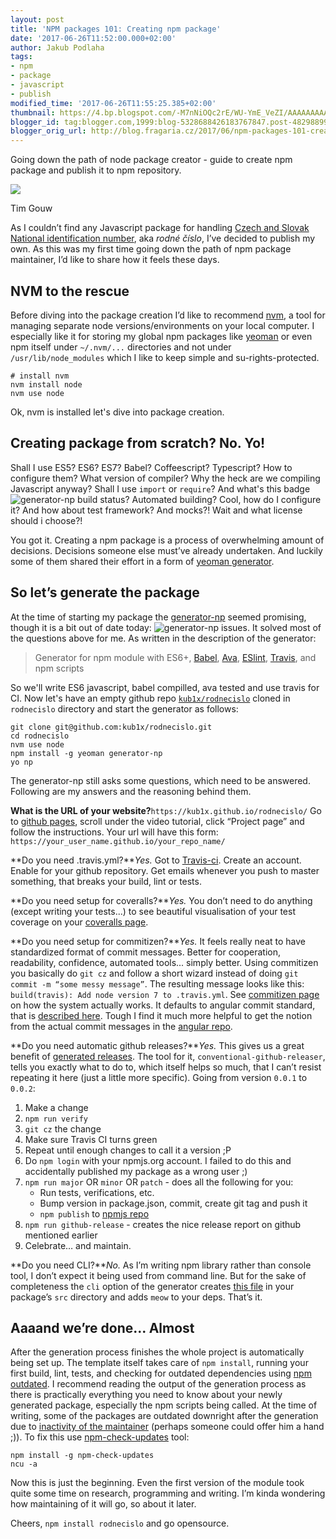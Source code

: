 ```yaml
---
layout: post
title: 'NPM packages 101: Creating npm package'
date: '2017-06-26T11:52:00.000+02:00'
author: Jakub Podlaha
tags:
- npm
- package
- javascript
- publish
modified_time: '2017-06-26T11:55:25.385+02:00'
thumbnail: https://4.bp.blogspot.com/-M7nNiOQc2rE/WU-YmE_VeZI/AAAAAAAAA5c/HvIktzxZY104b7GyCeoTPgPYSqweYgpZQCPcBGAYYCw/s72-c/tim-gouw-68319.jpg
blogger_id: tag:blogger.com,1999:blog-5328688426183767847.post-4829889913533734686
blogger_orig_url: http://blog.fragaria.cz/2017/06/npm-packages-101-creating-npm-package.html
---
```


Going down the path of node package creator - guide to create npm
package and publish it to npm
repository.

[![](https://4.bp.blogspot.com/-M7nNiOQc2rE/WU-YmE_VeZI/AAAAAAAAA5c/HvIktzxZY104b7GyCeoTPgPYSqweYgpZQCPcBGAYYCw/s640/tim-gouw-68319.jpg)](https://4.bp.blogspot.com/-M7nNiOQc2rE/WU-YmE_VeZI/AAAAAAAAA5c/HvIktzxZY104b7GyCeoTPgPYSqweYgpZQCPcBGAYYCw/s1600/tim-gouw-68319.jpg)

Tim Gouw

As I couldn’t find any Javascript package for handling [Czech and Slovak
National identification
number](https://en.wikipedia.org/wiki/National_identification_number#Czech_Republic_and_Slovakia),
aka *rodné číslo*, I’ve decided to publish my own. As this was my first
time going down the path of npm package maintainer, I’d like to share
how it feels these days.

## NVM to the rescue

Before diving into the package creation I’d like to recommend
[nvm](https://github.com/creationix/nvm), a tool for managing separate
node versions/environments on your local computer. I especially like it
for storing my global npm packages like [yeoman](http://yeoman.io/) or
even npm itself under `~/.nvm/...` directories and not under
`/usr/lib/node_modules` which I like to keep simple and
su-rights-protected.

    # install nvm
    nvm install node
    nvm use node

Ok, nvm is installed let's dive into package creation.

## Creating package from scratch? No. Yo\!

Shall I use ES5? ES6? ES7? Babel? Coffeescript? Typescript? How to
configure them?
What version of compiler? Why the heck are we compiling Javascript
anyway?
Shall I use `import` or `require`?
And what's this badge ![generator-np build
status](https://img.shields.io/travis/kub1x/rodnecislo.svg)?
Automated building? Cool, how do I configure it?
And how about test framework? And mocks?\!
Wait and what license should i choose?\!

You got it. Creating a npm package is a process of overwhelming amount
of decisions. Decisions someone else must’ve already undertaken. And
luckily some of them shared their effort in a form of [yeoman
generator](http://yeoman.io/generators/).

## So let’s generate the package

At the time of starting my package the
[generator-np](https://github.com/d4rkr00t/generator-np) seemed
promising, though it is a bit out of date today: ![generator-np
issues](https://img.shields.io/github/issues/d4rkr00t/generator-np.svg).
It solved most of the questions above for me. As written in the
description of the generator:

> Generator for npm module with ES6+,
> [Babel](https://github.com/babel/babel),
> [Ava](https://github.com/sindresorhus/ava),
> [ESlint](https://github.com/eslint/eslint),
> [Travis](https://travis-ci.org/), and npm scripts

So we'll write ES6 javascript, babel compilled, ava tested and use
travis for CI.
Now let's have an empty github repo
[`kub1x/rodnecislo`](https://github.com/kub1x/rodnecislo) cloned in
`rodnecislo` directory and start the generator as follows:

    git clone git@github.com:kub1x/rodnecislo.git
    cd rodnecislo
    nvm use node
    npm install -g yeoman generator-np
    yo np

The generator-np still asks some questions, which need to be answered.
Following are my answers and the reasoning behind them.

**What is the URL of your
website?**`https://kub1x.github.io/rodnecislo/`
Go to [github pages](https://pages.github.com/), scroll under the video
tutorial, click “Project page” and follow the instructions. Your url
will have this form:
`https://your_user_name.github.io/your_repo_name/`

**Do you need .travis.yml?***Yes.*
Got to [Travis-ci](https://travis-ci.org/). Create an account. Enable
for your github repository. Get emails whenever you push to master
something, that breaks your build, lint or tests.

**Do you need setup for coveralls?***Yes.*
You don’t need to do anything (except writing your tests...) to see
beautiful visualisation of your test coverage on your [coveralls
page](https://coveralls.io/github/kub1x/rodnecislo).

**Do you need setup for commitizen?***Yes.*
It feels really neat to have standardized format of commit messages.
Better for cooperation, readability, confidence, automated tools...
simply better. Using commitizen you basically do `git cz` and follow a
short wizard instead of doing `git commit -m “some messy message”`. The
resulting message looks like this: `build(travis): Add node version 7 to
.travis.yml`.
See [commitizen page](http://commitizen.github.io/cz-cli/) on how the
system actually works. It defaults to angular commit standard, that is
[described
here](https://github.com/angular/angular.js/blob/master/CONTRIBUTING.md#-git-commit-guidelines).
Tough I find it much more helpful to get the notion from the actual
commit messages in the [angular
repo](https://github.com/angular/angular.js/commits/master).

**Do you need automatic github releases?***Yes.*
This gives us a great benefit of [generated
releases](https://github.com/kub1x/rodnecislo/releases). The tool for
it, `conventional-github-releaser`, tells you exactly what to do to,
which itself helps so much, that I can’t resist repeating it here (just
a little more specific).
Going from version `0.0.1` to `0.0.2`:

1.  Make a change
2.  `npm run verify`
3.  `git cz` the change
4.  Make sure Travis CI turns green
5.  Repeat until enough changes to call it a version ;P
6.  Do `npm login` with your npmjs.org account. I failed to do this and
    accidentally published my package as a wrong user ;)
7.  `npm run major` OR `minor` OR `patch` - does all the following for
    you:
      - Run tests, verifications, etc.
      - Bump version in package.json, commit, create git tag and push it
      - `npm publish` to [npmjs
        repo](https://www.npmjs.com/package/rodnecislo)
8.  `npm run github-release` - creates the nice release report on github
    mentioned earlier
9.  Celebrate… and maintain.

**Do you need CLI?***No.*
As I’m writing npm library rather than console tool, I don’t expect it
being used from command line. But for the sake of completeness the `cli`
option of the generator creates [this
file](https://github.com/d4rkr00t/generator-np/blob/master/app/templates/src/cli.js)
in your package’s `src` directory and adds `meow` to your deps. That’s
it.

## Aaaand we’re done... Almost

After the generation process finishes the whole project is automatically
being set up. The template itself takes care of `npm install`, running
your first build, lint, tests, and checking for outdated dependencies
using [npm outdated](https://docs.npmjs.com/cli/outdated). I recommend
reading the output of the generation process as there is practically
everything you need to know about your newly generated package,
especially the npm scripts being called.
At the time of writing, some of the packages are outdated downright
after the generation due to [inactivity of the
maintainer](https://github.com/d4rkr00t/generator-np/pulls) (perhaps
someone could offer him a hand ;)). To fix this use
[npm-check-updates](https://www.npmjs.com/package/npm-check-updates)
tool:

    npm install -g npm-check-updates
    ncu -a

Now this is just the beginning. Even the first version of the module
took quite some time on research, programming and writing. I’m kinda
wondering how maintaining of it will go, so about it later.

Cheers, `npm install rodnecislo` and go opensource.
